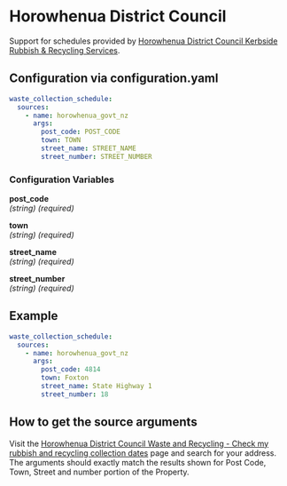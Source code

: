 # Horowhenua District Council

Support for schedules provided by [Horowhenua District Council Kerbside Rubbish & Recycling Services](https://www.horowhenua.govt.nz/Services/Home-Property/Rubbish-Recycling/Kerbside-Rubbish-Recycling-Services).

## Configuration via configuration.yaml

```yaml
waste_collection_schedule:
  sources:
    - name: horowhenua_govt_nz
      args:
        post_code: POST_CODE
        town: TOWN
        street_name: STREET_NAME
        street_number: STREET_NUMBER
```

### Configuration Variables

**post_code**<br>
*(string) (required)*

**town**<br>
*(string) (required)*

**street_name**<br>
*(string) (required)*

**street_number**<br>
*(string) (required)*

## Example


```yaml
waste_collection_schedule:
  sources:
    - name: horowhenua_govt_nz
      args:
        post_code: 4814
        town: Foxton
        street_name: State Highway 1
        street_number: 18
```

## How to get the source arguments

Visit the [Horowhenua District Council Waste and Recycling - Check my rubbish and recycling collection dates](https://www.horowhenua.govt.nz/Services/Home-Property/Rubbish-Recycling/Check-my-rubbish-and-recycling-collection-date) page and search for your address. The arguments should exactly match the results shown for Post Code, Town, Street and number portion of the Property.
